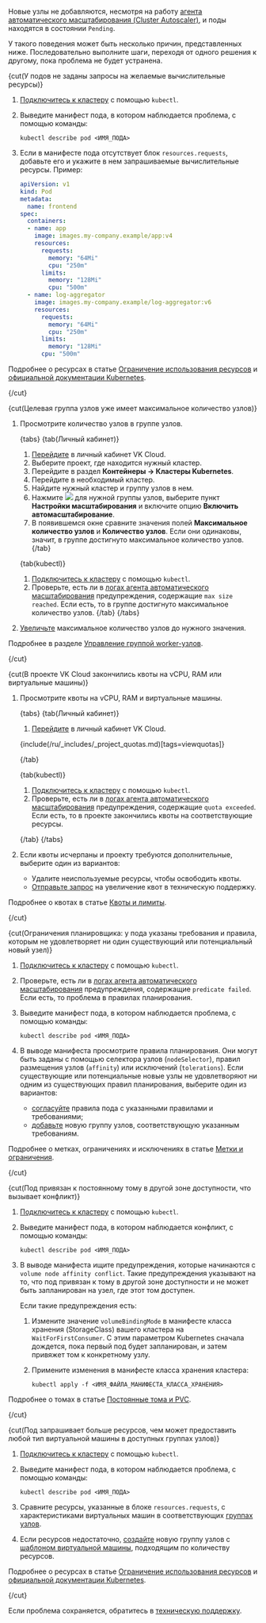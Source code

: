 Новые узлы не добавляются, несмотря на работу [агента автоматического масштабирования (Cluster Autoscaler)](/ru/kubernetes/k8s/concepts/architecture#vozmozhnosti_masshtabirovaniya_klastera), и поды находятся в состоянии `Pending`. 

У такого поведения может быть несколько причин, представленных ниже. Последовательно выполните шаги, переходя от одного решения к другому, пока проблема не будет устранена. 

{cut(У подов не заданы запросы на желаемые вычислительные ресурсы)}

1. [Подключитесь к кластеру](../../connect/kubectl) с помощью `kubectl`.
1. Выведите манифест пода, в котором наблюдается проблема, с помощью команды:

   ```console
   kubectl describe pod <ИМЯ_ПОДА>
   ```
1. Если в манифесте пода отсутствует блок `resources.requests`, добавьте его и укажите в нем запрашиваемые вычислительные ресурсы. Пример: 
   
   ```yaml
   apiVersion: v1
   kind: Pod
   metadata:
     name: frontend
   spec:
     containers:
     - name: app
       image: images.my-company.example/app:v4
       resources:
         requests:
           memory: "64Mi"
           cpu: "250m"
         limits:
           memory: "128Mi"
           cpu: "500m"
     - name: log-aggregator
       image: images.my-company.example/log-aggregator:v6
       resources:
         requests:
           memory: "64Mi"
           cpu: "250m"
         limits:
           memory: "128Mi"
         cpu: "500m"
   ```
   
Подробнее о ресурсах в статье [Ограничение использования ресурсов](/ru/kubernetes/k8s/reference/resource-limiting) и [официальной документации Kubernetes](https://kubernetes.io/docs/concepts/configuration/manage-resources-containers/). 

{/cut}

{cut(Целевая группа узлов уже имеет максимальное количество узлов)}

1. Просмотрите количество узлов в группе узлов. 

   {tabs}
   {tab(Личный кабинет)}
   1. [Перейдите](https://msk.cloud.vk.com/app/) в личный кабинет VK Cloud.
   1. Выберите проект, где находится нужный кластер.
   1. Перейдите в раздел **Контейнеры → Кластеры Kubernetes**.
   1. Перейдите в необходимый кластер.
   1. Найдите нужный кластер и группу узлов в нем.
   1. Нажмите ![ ](/ru/assets/more-icon.svg "inline") для нужной группы узлов, выберите пункт **Настройки масштабирования** и включите опцию **Включить автомасштабирование**.
   1. В появившемся окне сравните значения полей **Максимальное количество узлов** и **Количество узлов**. Если они одинаковы, значит, в группе достигнуто максимальное количество узлов.
   {/tab}

   {tab(kubectl)}
   1. [Подключитесь к кластеру](../../connect/kubectl) с помощью `kubectl`.
   1. Проверьте, есть ли в [логах агента автоматического масштабирования](/ru/kubernetes/k8s/how-to-guides/autoscaler-logs) предупреждения, содержащие `max size reached`. Если есть, то в группе достигнуто максимальное количество узлов.
   {/tab}
   {/tabs}

1. [Увеличьте](/ru/kubernetes/k8s/instructions/scale#autoscale_worker_nodes) максимальное количество узлов до нужного значения.

Подробнее в разделе [Управление группой worker-узлов](/ru/kubernetes/k8s/instructions/manage-node-group). 

{/cut}

{cut(В проекте VK Cloud закончились квоты на vCPU, RAM или виртуальные машины)}

1. Просмотрите квоты на vCPU, RAM и виртуальные машины.

   {tabs}
   {tab(Личный кабинет)}

   1. [Перейдите](https://msk.cloud.vk.com/app/) в личный кабинет VK Cloud.
   
   {include(/ru/_includes/_project_quotas.md)[tags=viewquotas]}
   
   {/tab}
   
   {tab(kubectl)}

   1. [Подключитесь к кластеру](../../connect/kubectl) с помощью `kubectl`.
   1. Проверьте, есть ли в [логах агента автоматического масштабирования](/ru/kubernetes/k8s/how-to-guides/autoscaler-logs) предупреждения, содержащие `quota exceeded`. Если есть, то в проекте закончились квоты на соответствующие ресурсы.
   
   {/tab}
   {/tabs}

1. Если квоты исчерпаны и проекту требуются дополнительные, выберите один из вариантов:

   - Удалите неиспользуемые ресурсы, чтобы освободить квоты.
   - [Отправьте запрос](/ru/tools-for-using-services/account/instructions/project-settings/manage#uvelichenie_kvot_proekta) на увеличение квот в техническую поддержку. 

Подробнее о квотах в статье [Квоты и лимиты](/ru/tools-for-using-services/account/concepts/quotasandlimits).

{/cut}

{cut(Ограничения планировщика: у пода указаны требования и правила, которым не удовлетворяет ни один существующий или потенциальный новый узел)}

1. [Подключитесь к кластеру](../../connect/kubectl) с помощью `kubectl`.
1. Проверьте, есть ли в [логах агента автоматического масштабирования](/ru/kubernetes/k8s/how-to-guides/autoscaler-logs) предупреждения, содержащие `predicate failed`. Если есть, то проблема в правилах планирования.
1. Выведите манифест пода, в котором наблюдается проблема, с помощью команды:

   ```console
   kubectl describe pod <ИМЯ_ПОДА>
   ```

1. В выводе манифеста просмотрите правила планирования. Они могут быть заданы с помощью селектора узлов (`nodeSelector`), правил размещения узлов (`affinity`) или исключений (`tolerations`). Если существующие или потенциальные новые узлы не удовлетворяют ни одним из существующих правил планирования, выберите один из вариантов:

   - [согласуйте](/ru/kubernetes/k8s/instructions/manage-node-group#labels_taints) правила пода с указанными правилами и требованиями;
   - [добавьте](/ru/kubernetes/k8s/instructions/manage-node-group) новую группу узлов, соответствующую указанным требованиям. 
   
Подробнее о метках, ограничениях и исключениях в статье [Метки и ограничения](/ru/kubernetes/k8s/reference/labels-and-taints).

{/cut}

{cut(Под привязан к постоянному тому в другой зоне доступности, что вызывает конфликт)}

1. [Подключитесь к кластеру](../../connect/kubectl) с помощью `kubectl`.
1. Выведите манифест пода, в котором наблюдается конфликт, с помощью команды:

   ```console
   kubectl describe pod <ИМЯ_ПОДА>
   ```
   
1. В выводе манифеста ищите предупреждения, которые начинаются с `volume node affinity conflict`. Такие предупреждения указывают на то, что под привязан к тому в другой зоне доступности и не может быть запланирован на узел, где этот том доступен.

   Если такие предупреждения есть: 
   1. Измените значение `volumeBindingMode` в манифесте класса хранения (StorageClass) вашего кластера на `WaitForFirstConsumer`. С этим параметром Kubernetes сначала дождется, пока первый под будет запланирован, и затем привяжет том к конкретному узлу. 
   1. Примените изменения в манифесте класса хранения кластера:

      ```console
      kubectl apply -f <ИМЯ_ФАЙЛА_МАНИФЕСТА_КЛАССА_ХРАНЕНИЯ>
      ```

Подробнее о томах в статье [Постоянные тома и PVC](/ru/kubernetes/k8s/reference/pvs-and-pvcs).

{/cut}

{cut(Под запрашивает больше ресурсов, чем может предоставить любой тип виртуальной машины в доступных группах узлов)}

1. [Подключитесь к кластеру](../../connect/kubectl) с помощью `kubectl`.
1. Выведите манифест пода, в котором наблюдается проблема, с помощью команды:

   ```console
   kubectl describe pod <ИМЯ_ПОДА>
   ```
   
1. Сравните ресурсы, указанные в блоке `resources.requests`, с характеристиками виртуальных машин в соответствующих [группах узлов](/ru/kubernetes/k8s/instructions/helpers/node-group-settings). 

1. Если ресурсов недостаточно, [создайте](/ru/kubernetes/k8s/instructions/manage-node-group#dobavit_gruppu_worker_uzlov) новую группу узлов с [шаблоном виртуальной машины](/ru/kubernetes/k8s/concepts/flavors#shablony_konfiguracii), подходящим по количеству ресурсов. 

Подробнее о ресурсах в статье [Ограничение использования ресурсов](/ru/kubernetes/k8s/reference/resource-limiting) и [официальной документации Kubernetes](https://kubernetes.io/docs/concepts/configuration/manage-resources-containers/).

{/cut}

Если проблема сохраняется, обратитесь в [техническую поддержку](/ru/contacts).